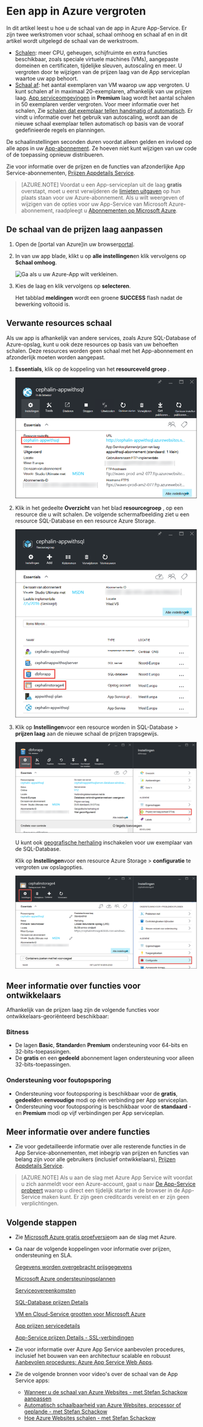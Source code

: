 <properties
    pageTitle="Een app in Azure schalen | Microsoft Azure"
    description="Leer hoe u de schaal van een app in Azure App Service capaciteit en functies toevoegen."
    services="app-service"
    documentationCenter=""
    authors="cephalin"
    manager="wpickett"
    editor="mollybos"/>

<tags
    ms.service="app-service"
    ms.workload="na"
    ms.tgt_pltfrm="na"
    ms.devlang="na"
    ms.topic="article"
    ms.date="07/05/2016"
    ms.author="cephalin"/>

# <a name="scale-up-an-app-in-azure"></a>Een app in Azure vergroten #

In dit artikel leest u hoe u de schaal van de app in Azure App-Service. Er zijn twee werkstromen voor schaal, schaal omhoog en schaal af en in dit artikel wordt uitgelegd de schaal van de werkstroom.

- [Schalen](https://en.wikipedia.org/wiki/Scalability#Horizontal_and_vertical_scaling): meer CPU, geheugen, schijfruimte en extra functies beschikbaar, zoals speciale virtuele machines (VMs), aangepaste domeinen en certificaten, tijdelijke sleuven, autoscaling en meer. U vergroten door te wijzigen van de prijzen laag van de App serviceplan waartoe uw app behoort.
- [Schaal af](https://en.wikipedia.org/wiki/Scalability#Horizontal_and_vertical_scaling): het aantal exemplaren van VM waarop uw app vergroten.
U kunt schalen af in maximaal 20-exemplaren, afhankelijk van uw prijzen laag. [App serviceomgevingen](../app-service/app-service-app-service-environments-readme.md) in **Premium** laag wordt het aantal schalen in 50 exemplaren verder vergroten. Voor meer informatie over het schalen, Zie [schalen dat exemplaar tellen handmatig of automatisch](../monitoring-and-diagnostics/insights-how-to-scale.md). Er vindt u informatie over het gebruik van autoscaling, wordt aan de nieuwe schaal exemplaar tellen automatisch op basis van de vooraf gedefinieerde regels en planningen.

De schaalinstellingen seconden duren voordat alleen gelden en invloed op alle apps in uw [App-abonnement](../app-service/azure-web-sites-web-hosting-plans-in-depth-overview.md).
Ze hoeven niet kunt wijzigen van uw code of de toepassing opnieuw distribueren.

Zie voor informatie over de prijzen en de functies van afzonderlijke App Service-abonnementen, [Prijzen Appdetails Service](/pricing/details/web-sites/).  

> [AZURE.NOTE] Voordat u een App-serviceplan uit de laag **gratis** overstapt, moet u eerst verwijderen de [limieten uitgaven](/pricing/spending-limits/) op hun plaats staan voor uw Azure-abonnement. Als u wilt weergeven of wijzigen van de opties voor uw App-Service van Microsoft Azure-abonnement, raadpleegt u [Abonnementen op Microsoft Azure][azuresubscriptions].

<a name="scalingsharedorbasic"></a>
<a name="scalingstandard"></a>

## <a name="scale-up-your-pricing-tier"></a>De schaal van de prijzen laag aanpassen

1. Open de [portal van Azure]in uw browser[portal].

2. In van uw app blade, klikt u op **alle instellingen**en klik vervolgens op **Schaal omhoog**.

    ![Ga als u uw Azure-App wilt verkleinen.][ChooseWHP]

4. Kies de laag en klik vervolgens op **selecteren**.

    Het tabblad **meldingen** wordt een groene **SUCCESS** flash nadat de bewerking voltooid is.

<a name="ScalingSQLServer"></a>
## <a name="scale-related-resources"></a>Verwante resources schaal
Als uw app is afhankelijk van andere services, zoals Azure SQL-Database of Azure-opslag, kunt u ook deze resources op basis van uw behoeften schalen. Deze resources worden geen schaal met het App-abonnement en afzonderlijk moeten worden aangepast.

1. **Essentials**, klik op de koppeling van het **resourceveld groep** .

    ![Schaal van de Azure app verwante resources](./media/web-sites-scale/RGEssentialsLink.png)

2. Klik in het gedeelte **Overzicht** van het blad **resourcegroep** , op een resource die u wilt schalen. De volgende schermafbeelding ziet u een resource SQL-Database en een resource Azure Storage.

    ![Navigeer naar de resource groep blade te vergroten uw Azure-app](./media/web-sites-scale/ResourceGroup.png)

3. Klik op **Instellingen**voor een resource worden in SQL-Database > **prijzen laag** aan de nieuwe schaal de prijzen trapsgewijs.

    ![Schaal van de SQL-Database-end voor uw Azure-app](./media/web-sites-scale/ScaleDatabase.png)

    U kunt ook [geografische herhaling](../sql-database/sql-database-geo-replication-overview.md) inschakelen voor uw exemplaar van de SQL-Database.

    Klik op **Instellingen**voor een resource Azure Storage > **configuratie** te vergroten uw opslagopties.

    ![Schaal van de opslag van Azure-account gebruikt door uw Azure-app](./media/web-sites-scale/ScaleStorage.png)

<a name="devfeatures"></a>
## <a name="learn-about-developer-features"></a>Meer informatie over functies voor ontwikkelaars
Afhankelijk van de prijzen laag zijn de volgende functies voor ontwikkelaars-georiënteerd beschikbaar:

### <a name="bitness"></a>Bitness ###

- De lagen **Basic**, **Standard**en **Premium** ondersteuning voor 64-bits en 32-bits-toepassingen.
- De **gratis** en een **gedeeld** abonnement lagen ondersteuning voor alleen 32-bits-toepassingen.

### <a name="debugger-support"></a>Ondersteuning voor foutopsporing ###

- Ondersteuning voor foutopsporing is beschikbaar voor de **gratis**, **gedeeld**en **eenvoudige** modi op één verbinding per App serviceplan.
- Ondersteuning voor foutopsporing is beschikbaar voor de **standaard** - en **Premium** modi op vijf verbindingen per App serviceplan.

<a name="OtherFeatures"></a>
## <a name="learn-about-other-features"></a>Meer informatie over andere functies

- Zie voor gedetailleerde informatie over alle resterende functies in de App Service-abonnementen, met inbegrip van prijzen en functies van belang zijn voor alle gebruikers (inclusief ontwikkelaars), [Prijzen Appdetails Service](/pricing/details/web-sites/).

>[AZURE.NOTE] Als u aan de slag met Azure App Service wilt voordat u zich aanmeldt voor een Azure-account, gaat u naar [De App-Service probeert](http://go.microsoft.com/fwlink/?LinkId=523751) waarop u direct een tijdelijk starter in de browser in de App-Service maken kunt. Er zijn geen creditcards vereist en er zijn geen verplichtingen.

<a name="Next Steps"></a>
## <a name="next-steps"></a>Volgende stappen

- Zie [Microsoft Azure gratis proefversie](/pricing/free-trial/)om aan de slag met Azure.
- Ga naar de volgende koppelingen voor informatie over prijzen, ondersteuning en SLA.

    [Gegevens worden overgebracht prijsgegevens](/pricing/details/data-transfers/)

    [Microsoft Azure ondersteuningsplannen](/support/plans/)

    [Serviceovereenkomsten](/support/legal/sla/)

    [SQL-Database prijzen Details](/pricing/details/sql-database/)

    [VM en Cloud-Service grootten voor Microsoft Azure][vmsizes]

    [App prijzen servicedetails](/pricing/details/app-service/)

    [App-Service prijzen Details - SSL-verbindingen](/pricing/details/web-sites/#ssl-connections)

- Zie voor informatie over Azure App Service aanbevolen procedures, inclusief het bouwen van een architectuur scalable en robuust [Aanbevolen procedures: Azure App Service Web Apps](http://blogs.msdn.com/b/windowsazure/archive/2014/02/10/best-practices-windows-azure-websites-waws.aspx).

- Zie de volgende bronnen voor video's over de schaal van de App Service apps:

    - [Wanneer u de schaal van Azure Websites - met Stefan Schackow aanpassen](/documentation/videos/azure-web-sites-free-vs-standard-scaling/)
    - [Automatisch schaalbaarheid van Azure Websites, processor of geplande - met Stefan Schackow](/documentation/videos/auto-scaling-azure-web-sites/)
    - [Hoe Azure Websites schalen - met Stefan Schackow](/documentation/videos/how-azure-web-sites-scale/)


<!-- LINKS -->
[vmsizes]:/pricing/details/app-service/
[SQLaccountsbilling]:http://go.microsoft.com/fwlink/?LinkId=234930
[azuresubscriptions]:http://go.microsoft.com/fwlink/?LinkID=235288
[portal]: https://portal.azure.com/

<!-- IMAGES -->
[ChooseWHP]: ./media/web-sites-scale/scale1ChooseWHP.png
[ChooseBasicInstances]: ./media/web-sites-scale/scale2InstancesBasic.png
[SaveButton]: ./media/web-sites-scale/05SaveButton.png
[BasicComplete]: ./media/web-sites-scale/06BasicComplete.png
[ScaleStandard]: ./media/web-sites-scale/scale3InstancesStandard.png
[Autoscale]: ./media/web-sites-scale/scale4AutoScale.png
[SetTargetMetrics]: ./media/web-sites-scale/scale5AutoScaleTargetMetrics.png
[SetFirstRule]: ./media/web-sites-scale/scale6AutoScaleFirstRule.png
[SetSecondRule]: ./media/web-sites-scale/scale7AutoScaleSecondRule.png
[SetThirdRule]: ./media/web-sites-scale/scale8AutoScaleThirdRule.png
[SetRulesFinal]: ./media/web-sites-scale/scale9AutoScaleFinal.png
[ResourceGroup]: ./media/web-sites-scale/scale10ResourceGroup.png
[ScaleDatabase]: ./media/web-sites-scale/scale11SQLScale.png
[GeoReplication]: ./media/web-sites-scale/scale12SQLGeoReplication.png
